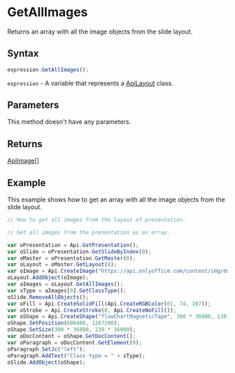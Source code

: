 # GetAllImages

Returns an array with all the image objects from the slide layout.

## Syntax

```javascript
expression.GetAllImages();
```

`expression` - A variable that represents a [ApiLayout](../ApiLayout.md) class.

## Parameters

This method doesn't have any parameters.

## Returns

[ApiImage](../../ApiImage/ApiImage.md)[]

## Example

This example shows how to get an array with all the image objects from the slide layout.

```javascript editor-pptx
// How to get all images from the layout of presentation.

// Get all images from the presentation as an array.

var oPresentation = Api.GetPresentation();
var oSlide = oPresentation.GetSlideByIndex(0);
var oMaster = oPresentation.GetMaster(0);
var oLayout = oMaster.GetLayout(0);
var oImage = Api.CreateImage("https://api.onlyoffice.com/content/img/docbuilder/examples/coordinate_aspects.png", 60 * 36000, 35 * 36000);
oLayout.AddObject(oImage);
var aImages = oLayout.GetAllImages();
var sType = aImages[0].GetClassType();
oSlide.RemoveAllObjects();
var oFill = Api.CreateSolidFill(Api.CreateRGBColor(61, 74, 107));
var oStroke = Api.CreateStroke(0, Api.CreateNoFill());
var oShape = Api.CreateShape("flowChartMagneticTape", 300 * 36000, 130 * 36000, oFill, oStroke);
oShape.SetPosition(608400, 1267200);
oShape.SetSize(300 * 36000, 130 * 36000);
var oDocContent = oShape.GetDocContent();
var oParagraph = oDocContent.GetElement(0);
oParagraph.SetJc("left");
oParagraph.AddText("Class type = " + sType);
oSlide.AddObject(oShape);
```
